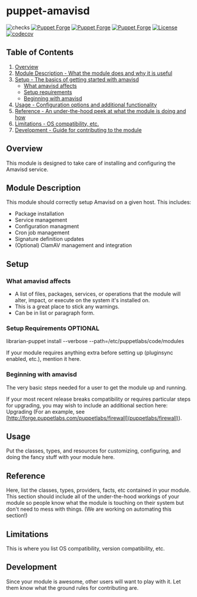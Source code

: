# puppet-amavisd

![checks](https://github.com/broadinstitute/puppet-amavisd/workflows/checks/badge.svg?branch=main)
[![Puppet Forge](https://img.shields.io/puppetforge/dt/broadinstitute/amavisd.svg)](https://forge.puppet.com/broadinstitute/amavisd)
[![Puppet Forge](https://img.shields.io/puppetforge/v/broadinstitute/amavisd.svg)](https://forge.puppet.com/broadinstitute/amavisd)
[![Puppet Forge](https://img.shields.io/puppetforge/f/broadinstitute/amavisd.svg)](https://forge.puppet.com/broadinstitute/amavisd)
[![License](https://img.shields.io/badge/License-BSD%203--Clause-blue.svg)](https://opensource.org/licenses/BSD-3-Clause)
[![codecov](https://codecov.io/gh/broadinstitute/puppet-amavisd/branch/main/graph/badge.svg)](https://codecov.io/gh/broadinstitute/puppet-amavisd)

## Table of Contents

1. [Overview](#overview)
2. [Module Description - What the module does and why it is useful](#module-description)
3. [Setup - The basics of getting started with amavisd](#setup)
    * [What amavisd affects](#what-amavisd-affects)
    * [Setup requirements](#setup-requirements)
    * [Beginning with amavisd](#beginning-with-amavisd)
4. [Usage - Configuration options and additional functionality](#usage)
5. [Reference - An under-the-hood peek at what the module is doing and how](#reference)
6. [Limitations - OS compatibility, etc.](#limitations)
7. [Development - Guide for contributing to the module](#development)

## Overview

This module is designed to take care of installing and configuring the Amavisd
service.

## Module Description

This module should correctly setup Amavisd on a given host.  This includes:

* Package installation
* Service management
* Configuration managment
* Cron job management
* Signature definition updates
* (Optional) ClamAV management and integration

## Setup

### What amavisd affects

* A list of files, packages, services, or operations that the module will alter,
  impact, or execute on the system it's installed on.
* This is a great place to stick any warnings.
* Can be in list or paragraph form.

### Setup Requirements **OPTIONAL**

librarian-puppet install --verbose --path=/etc/puppetlabs/code/modules

If your module requires anything extra before setting up (pluginsync enabled,
etc.), mention it here.

### Beginning with amavisd

The very basic steps needed for a user to get the module up and running.

If your most recent release breaks compatibility or requires particular steps
for upgrading, you may wish to include an additional section here: Upgrading
(For an example, see [http://forge.puppetlabs.com/puppetlabs/firewall](puppetlabs/firewall)).

## Usage

Put the classes, types, and resources for customizing, configuring, and doing
the fancy stuff with your module here.

## Reference

Here, list the classes, types, providers, facts, etc contained in your module.
This section should include all of the under-the-hood workings of your module so
people know what the module is touching on their system but don't need to mess
with things. (We are working on automating this section!)

## Limitations

This is where you list OS compatibility, version compatibility, etc.

## Development

Since your module is awesome, other users will want to play with it. Let them
know what the ground rules for contributing are.
